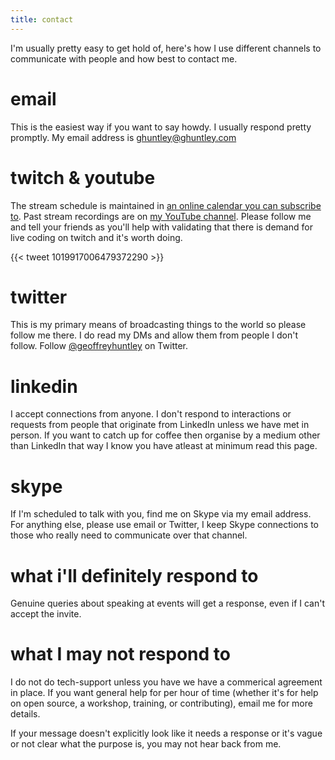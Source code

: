 ```yaml
---
title: contact
---
```


I'm usually pretty easy to get hold of, here's how I use different channels to communicate with people and how best to contact me.

# email

This is the easiest way if you want to say howdy. I usually respond pretty promptly. My email address is <a href="mailto:ghuntley@ghuntley.com">ghuntley@ghuntley.com</a>

# twitch & youtube

The stream schedule is maintained in [an online calendar you can subscribe to](https://calendar.google.com/calendar?cid=Z2h1bnRsZXkuY29tX3BjNWo0MjdjZG1sNW81MmVqczE2aG91YmMwQGdyb3VwLmNhbGVuZGFyLmdvb2dsZS5jb20). Past stream recordings are on [my YouTube channel](https://youtube.com/c/geoffreyhuntley). Please follow me and tell your friends as you'll help with validating that there is demand for live coding on twitch and it's worth doing.

{{< tweet 1019917006479372290 >}}

# twitter

This is my primary means of broadcasting things to the world so please follow me there. I do read my DMs and allow them from people I don't follow. Follow <a href="http://twitter.com/geoffreyhuntley">@geoffreyhuntley</a> on Twitter.

# linkedin

I accept connections from anyone. I don't respond to interactions or requests from people that originate from LinkedIn unless we have met in person. If you want to catch up for coffee then organise by a medium other than LinkedIn that way I know you have atleast at minimum read this page. 

# skype

If I'm scheduled to talk with you, find me on Skype via my email address. For anything else, please use email or Twitter, I keep Skype connections to those who really need to communicate over that channel.

# what i'll definitely respond to

Genuine queries about speaking at events will get a response, even if I can't accept the invite.

# what I may not respond to

I do not do tech-support unless you have we have a commerical agreement in place. If you want general help for per hour of time (whether it's for help on  open source, a workshop, training, or contributing), email me for more details. 

If your message doesn't explicitly look like it needs a response or it's vague or not clear what the purpose is, you may not hear back from me.
